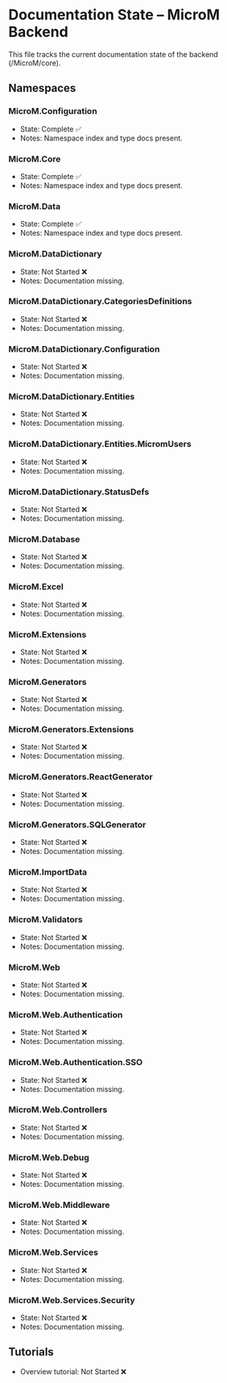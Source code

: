 # Documentation State – MicroM Backend

This file tracks the current documentation state of the backend (/MicroM/core).

## Namespaces

### MicroM.Configuration
- State: Complete ✅
- Notes: Namespace index and type docs present.

### MicroM.Core
- State: Complete ✅
- Notes: Namespace index and type docs present.

### MicroM.Data
- State: Complete ✅
- Notes: Namespace index and type docs present.

### MicroM.DataDictionary
- State: Not Started ❌
- Notes: Documentation missing.

### MicroM.DataDictionary.CategoriesDefinitions
- State: Not Started ❌
- Notes: Documentation missing.

### MicroM.DataDictionary.Configuration
- State: Not Started ❌
- Notes: Documentation missing.

### MicroM.DataDictionary.Entities
- State: Not Started ❌
- Notes: Documentation missing.

### MicroM.DataDictionary.Entities.MicromUsers
- State: Not Started ❌
- Notes: Documentation missing.

### MicroM.DataDictionary.StatusDefs
- State: Not Started ❌
- Notes: Documentation missing.

### MicroM.Database
- State: Not Started ❌
- Notes: Documentation missing.

### MicroM.Excel
- State: Not Started ❌
- Notes: Documentation missing.

### MicroM.Extensions
- State: Not Started ❌
- Notes: Documentation missing.

### MicroM.Generators
- State: Not Started ❌
- Notes: Documentation missing.

### MicroM.Generators.Extensions
- State: Not Started ❌
- Notes: Documentation missing.

### MicroM.Generators.ReactGenerator
- State: Not Started ❌
- Notes: Documentation missing.

### MicroM.Generators.SQLGenerator
- State: Not Started ❌
- Notes: Documentation missing.

### MicroM.ImportData
- State: Not Started ❌
- Notes: Documentation missing.

### MicroM.Validators
- State: Not Started ❌
- Notes: Documentation missing.

### MicroM.Web
- State: Not Started ❌
- Notes: Documentation missing.

### MicroM.Web.Authentication
- State: Not Started ❌
- Notes: Documentation missing.

### MicroM.Web.Authentication.SSO
- State: Not Started ❌
- Notes: Documentation missing.

### MicroM.Web.Controllers
- State: Not Started ❌
- Notes: Documentation missing.

### MicroM.Web.Debug
- State: Not Started ❌
- Notes: Documentation missing.

### MicroM.Web.Middleware
- State: Not Started ❌
- Notes: Documentation missing.

### MicroM.Web.Services
- State: Not Started ❌
- Notes: Documentation missing.

### MicroM.Web.Services.Security
- State: Not Started ❌
- Notes: Documentation missing.

## Tutorials
- Overview tutorial: Not Started ❌
